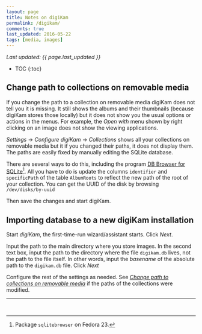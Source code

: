 ```yaml
---
layout: page
title: Notes on digiKam
permalink: /digikam/
comments: true
last_updated: 2016-05-22
tags: [media, images]
---
```


*Last updated: {{ page.last_updated }}*

* TOC
{:toc}

## Change path to collections on removable media

If you change the path to a collection on removable media digiKam does not tell
you it is missing. It still shows the albums and their thumbnails (because
digiKam stores those locally) but it does not show you the usual options or
actions in the menus. For example, the *Open with* menu shown by right clicking
on an image does not show the viewing applications.

*Settings* -> *Configure digiKam*  -> *Collections* shows all your collections
on removable media but it if you changed their paths, it does not display them.
The paths are easily fixed by manually editing the SQLite database.

There are several ways to do this, including the program [DB Browser for
SQLite](https://github.com/sqlitebrowser/sqlitebrowser)[^1]. All you have to do
is update the columns `identifier` and `specificPath` of the table `AlbumRoots`
to reflect the new path of the root of your collection.  You can get the
UUID of the disk by browsing `/dev/disks/by-uuid`

Then save the changes and start digiKam.

## Importing database to a new digiKam installation

Start *digiKam*, the first-time-run wizard/assistant starts. Click *Next*.

Input the path to the main directory where you store images. In the second text
box, input the path to the directory where the file `digikam.db` lives, not the
path to the file itself. In other words, input the *basename* of the absolute
path to the `digikam.db` file. Click *Next*

Configure the rest of the settings as needed. See
*[Change path to collections on removable media][]* if the paths of the
collections were modified.

[Change path to collections on removable media]: #change-path-to-collections-on-removable-media

---
<br/>

[^1]: Package `sqlitebrowser` on Fedora 23.
